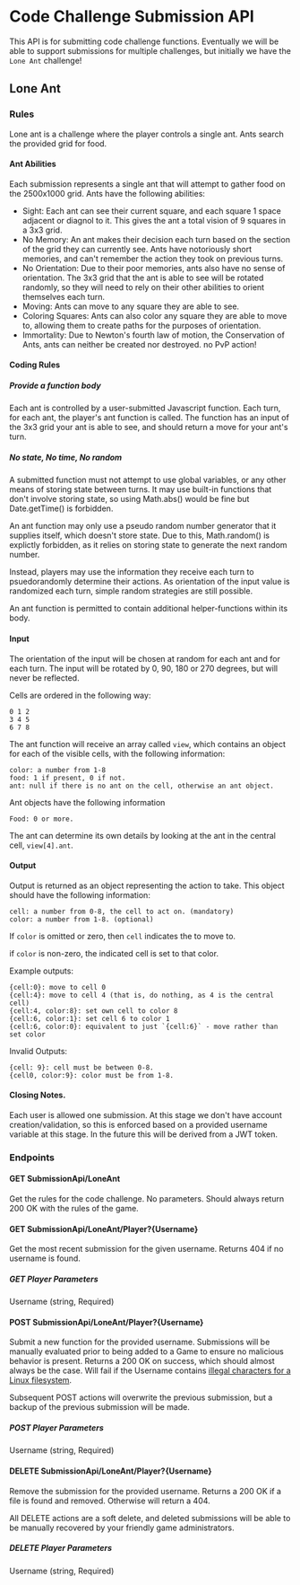 # Code Challenge Submission API

This API is for submitting code challenge functions. Eventually we will be able to support submissions for multiple challenges, but initially we have the `Lone Ant` challenge!

## Lone Ant

### Rules

Lone ant is a challenge where the player controls a single ant. Ants search the provided grid for food.

#### Ant Abilities

Each submission represents a single ant that will attempt to gather food on the 2500x1000 grid. Ants have the following abilities:

* Sight: Each ant can see their current square, and each square 1 space adjacent or diagnol to it. This gives the ant a total vision of 9 squares in a 3x3 grid.
* No Memory: An ant makes their decision each turn based on the section of the grid they can currently see. Ants have notoriously short memories, and can't remember the action they took on previous turns. 
* No Orientation: Due to their poor memories, ants also have no sense of orientation. The 3x3 grid that the ant is able to see will be rotated randomly, so they will need to rely on their other abilities to orient themselves each turn.
* Moving: Ants can move to any square they are able to see.
* Coloring Squares: Ants can also color any square they are able to move to, allowing them to create paths for the purposes of orientation.
* Immortality: Due to Newton's fourth law of motion, the Conservation of Ants, ants can neither be created nor destroyed. no PvP action!

#### Coding Rules

##### Provide a function body

Each ant is controlled by a user-submitted Javascript function. Each turn, for each ant, the player's ant function is called. The function has an input of the 3x3 grid your ant is able to see, and should return a move for your ant's turn.

##### No state, No time, No random

A submitted function must not attempt to use global variables, or any other means of storing state between turns. It may use built-in functions that don't involve storing state, so using Math.abs() would be fine but Date.getTime() is forbidden.

An ant function may only use a pseudo random number generator that it supplies itself, which doesn't store state. Due to this, Math.random() is explictly forbidden, as it relies on storing state to generate the next random number. 

Instead, players may use the information they receive each turn to psuedorandomly determine their actions. As orientation of the input value is randomized each turn, simple random strategies are still possible.

An ant function is permitted to contain additional helper-functions within its body.

#### Input

The orientation of the input will be chosen at random for each ant and for each turn. The input will be rotated by 0, 90, 180 or 270 degrees, but will never be reflected.

Cells are ordered in the following way:
```
0 1 2
3 4 5
6 7 8
```

The ant function will receive an array called `view`, which contains an object for each of the visible cells, with the following information:

````
color: a number from 1-8
food: 1 if present, 0 if not.
ant: null if there is no ant on the cell, otherwise an ant object.
````

Ant objects have the following information

```
Food: 0 or more.
```

The ant can determine its own details by looking at the ant in the central cell, `view[4].ant`.

#### Output

Output is returned as an object representing the action to take. This object should have the following information:
```
cell: a number from 0-8, the cell to act on. (mandatory)
color: a number from 1-8. (optional)
```

If `color` is omitted or zero, then `cell` indicates the to move to.

if `color` is non-zero, the indicated cell is set to that color.

Example outputs:
```
{cell:0}: move to cell 0
{cell:4}: move to cell 4 (that is, do nothing, as 4 is the central cell)
{cell:4, color:8}: set own cell to color 8
{cell:6, color:1}: set cell 6 to color 1
{cell:6, color:0}: equivalent to just `{cell:6}` - move rather than set color
```
Invalid Outputs:
```
{cell: 9}: cell must be between 0-8.
{cell0, color:9}: color must be from 1-8.
```
#### Closing Notes.

Each user is allowed one submission. At this stage we don't have account creation/validation, so this is enforced based on a provided username variable at this stage. In the future this will be derived from a JWT token.

### Endpoints

#### GET SubmissionApi/LoneAnt

Get the rules for the code challenge. No parameters. Should always return 200 OK with the rules of the game.

#### GET SubmissionApi/LoneAnt/Player?{Username}

Get the most recent submission for the given username. Returns 404 if no username is found.

##### GET Player Parameters

Username (string, Required)

#### POST SubmissionApi/LoneAnt/Player?{Username}

Submit a new function for the provided username. Submissions will be manually evaluated prior to being added to a Game to ensure no malicious behavior is present. Returns a 200 OK on success, which should almost always be the case. Will fail if the Username contains [illegal characters for a Linux filesystem](https://en.wikipedia.org/wiki/Filename#Reserved_characters_and_words).

Subsequent POST actions will overwrite the previous submission, but a backup of the previous submission will be made.

##### POST Player Parameters

Username (string, Required)

#### DELETE SubmissionApi/LoneAnt/Player?{Username}

Remove the submission for the provided username. Returns a 200 OK if a file is found and removed. Otherwise will return a 404.

All DELETE actions are a soft delete, and deleted submissions will be able to be manually recovered by your friendly game administrators.

##### DELETE Player Parameters

Username (string, Required)
